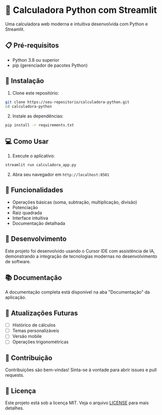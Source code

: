 # 🧮 Calculadora Python com Streamlit

Uma calculadora web moderna e intuitiva desenvolvida com Python e Streamlit.

## 📋 Pré-requisitos

- Python 3.8 ou superior
- pip (gerenciador de pacotes Python)

## 🚀 Instalação

1. Clone este repositório:
```bash
git clone https://seu-repositorio/calculadora-python.git
cd calculadora-python
```

2. Instale as dependências:
```bash
pip install -r requirements.txt
```

## 💻 Como Usar

1. Execute o aplicativo:
```bash
streamlit run calculadora_app.py
```

2. Abra seu navegador em `http://localhost:8501`

## 🎯 Funcionalidades

- Operações básicas (soma, subtração, multiplicação, divisão)
- Potenciação
- Raiz quadrada
- Interface intuitiva
- Documentação detalhada

## 🤖 Desenvolvimento

Este projeto foi desenvolvido usando o Cursor IDE com assistência de IA, demonstrando
a integração de tecnologias modernas no desenvolvimento de software.

## 📚 Documentação

A documentação completa está disponível na aba "Documentação" da aplicação.

## 🔄 Atualizações Futuras

- [ ] Histórico de cálculos
- [ ] Temas personalizáveis
- [ ] Versão mobile
- [ ] Operações trigonométricas

## 👥 Contribuição

Contribuições são bem-vindas! Sinta-se à vontade para abrir issues e pull requests.

## 📝 Licença

Este projeto está sob a licença MIT. Veja o arquivo [LICENSE](LICENSE) para mais detalhes. 